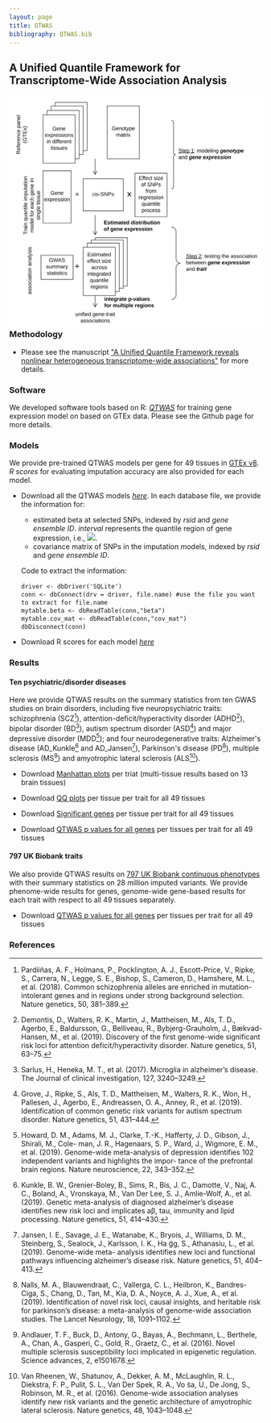 ```yaml
---
layout: page
title: QTWAS
bibliography: QTWAS.bib
---
```


## A Unified Quantile Framework for Transcriptome-Wide Association Analysis

<img align="right" src="/img/QTWAS_flowchart.jpg" alt="" width="600">

### Methodology

  - Please see the manuscript ["A Unified Quantile Framework reveals nonlinear heterogeneous transcriptome-wide associations"]() for more details.

### Software

  We developed software tools based on R: [_QTWAS_](https://github.com/tianyingw/QTWAS) for training gene expression model on based on GTEx data. Please see the Github page for more details.
  

### Models

We provide pre-trained QTWAS models per gene for 49 tissues in [GTEx v8](https://gtexportal.org/home/). _R scores_ for evaluating imputation accuracy are also provided for each model.

  - Download all the QTWAS models [_here_](). In each database file, we provide the information for:
    - estimated beta at selected SNPs, indexed by _rsid_ and _gene ensemble ID_. _interval_ represents the quantile region of gene expression, i.e., <img src="https://render.githubusercontent.com/render/math?math=A_k">. 
    - covariance matrix of SNPs in the imputation models, indexed by _rsid_ and _gene ensemble ID_.
  
    Code to extract the information:
    ```
    driver <- dbDriver('SQLite')
    conn <- dbConnect(drv = driver, file.name) #use the file you want to extract for file.name
    mytable.beta <- dbReadTable(conn,"beta")
    mytable.cov_mat <- dbReadTable(conn,"cov_mat")
    dbDisconnect(conn)
    ```
  - Download R scores for each model [_here_]()

### Results

#### Ten psychiatric/disorder diseases 
    
  Here we provide QTWAS results on the summary statistics from ten GWAS studies on brain disorders, including five neuropsychiatric traits: schizophrenia (SCZ[^fn1]), attention-deficit/hyperactivity disorder (ADHD[^fn2]), bipolar disorder (BD[^fn3]), autism spectrum disorder (ASD[^fn4]) and major depressive disorder (MDD[^fn5]); and four neurodegenerative traits: Alzheimer's disease (AD\_Kunkle[^fn6] and AD\_Jansen[^fn7]), Parkinson's disease (PD[^fn8]), multiple sclerosis (MS[^fn9]) and amyotrophic lateral sclerosis (ALS[^fn10]). 

  - Download [Manhattan plots](https://www.dropbox.com/sh/ksva8yexsud9on6/AADnj7RcLC0TH4xvLlVea_ZHa?dl=0) per triat (multi-tissue results based on 13 brain tissues)
    
  - Download [QQ plots](https://www.dropbox.com/sh/omgvs4hxzlcpik8/AABqMYBiFGSzhqwFvvY5dPjZa?dl=0) per tissue per trait for all 49 tissues
  
  - Download [Significant genes](https://www.dropbox.com/sh/qd21drdjdcz3t5h/AADGM3JwZ6SkkG9syIJDaXHIa?dl=0) per tissue per trait for all 49 tissues
    
  - Download [QTWAS p values for all genes]() per tissues per trait for all 49 tissues
    
#### 797 UK Biobank traits
   
   We also provide QTWAS results on [797 UK Biobank  continuous phenotypes](https://pan.ukbb.broadinstitute.org) with their summary statistics on 28 million imputed variants. We provide phenome-wide results for genes, genome-wide gene-based results for each trait with respect to all 49 tissues separately.
   
  - Download [QTWAS p values for all genes]() per tissues per trait for all 49 tissues

### References

[^fn1]: Pardiiñas, A. F., Holmans, P., Pocklington, A. J., Escott-Price, V., Ripke, S., Carrera, N., Legge, S. E., Bishop, S., Cameron, D., Hamshere, M. L., et     al. (2018). Common schizophrenia alleles are enriched in mutation-intolerant genes and in regions under strong background selection. Nature genetics, 50, 381–389.

[^fn2]: Demontis, D., Walters, R. K., Martin, J., Mattheisen, M., Als, T. D., Agerbo, E., Baldursson, G., Belliveau, R., Bybjerg-Grauholm, J., Bækvad-Hansen, M., et al. (2019). Discovery of the first genome-wide significant risk loci for attention deficit/hyperactivity disorder. Nature genetics, 51, 63–75.

[^fn3]: Sarlus, H., Heneka, M. T., et al. (2017). Microglia in alzheimer’s disease. The Journal of clinical investigation, 127, 3240–3249.

[^fn4]: Grove, J., Ripke, S., Als, T. D., Mattheisen, M., Walters, R. K., Won, H., Pallesen, J., Agerbo, E., Andreassen, O. A., Anney, R., et al. (2019). Identification of common genetic risk variants for autism spectrum disorder. Nature genetics, 51, 431–444.

[^fn5]: Howard, D. M., Adams, M. J., Clarke, T.-K., Hafferty, J. D., Gibson, J., Shirali, M., Cole- man, J. R., Hagenaars, S. P., Ward, J., Wigmore, E. M., et al. (2019). Genome-wide meta-analysis of depression identifies 102 independent variants and highlights the impor- tance of the prefrontal brain regions. Nature neuroscience, 22, 343–352.

[^fn6]: Kunkle, B. W., Grenier-Boley, B., Sims, R., Bis, J. C., Damotte, V., Naj, A. C., Boland, A., Vronskaya, M., Van Der Lee, S. J., Amlie-Wolf, A., et al. (2019). Genetic meta-analysis of diagnosed alzheimer’s disease identifies new risk loci and implicates aβ, tau, immunity and lipid processing. Nature genetics, 51, 414–430.

[^fn7]: Jansen, I. E., Savage, J. E., Watanabe, K., Bryois, J., Williams, D. M., Steinberg, S., Sealock, J., Karlsson, I. K., Ha ̈gg, S., Athanasiu, L., et al. (2019). Genome-wide meta- analysis identifies new loci and functional pathways influencing alzheimer’s disease risk. Nature genetics, 51, 404–413.

[^fn8]: Nalls, M. A., Blauwendraat, C., Vallerga, C. L., Heilbron, K., Bandres-Ciga, S., Chang, D., Tan, M., Kia, D. A., Noyce, A. J., Xue, A., et al. (2019). Identification of novel risk loci, causal insights, and heritable risk for parkinson’s disease: a meta-analysis of genome-wide association studies. The Lancet Neurology, 18, 1091–1102.

[^fn9]: Andlauer, T. F., Buck, D., Antony, G., Bayas, A., Bechmann, L., Berthele, A., Chan, A., Gasperi, C., Gold, R., Graetz, C., et al. (2016). Novel multiple sclerosis susceptibility loci implicated in epigenetic regulation. Science advances, 2, e1501678.

[^fn10]: Van Rheenen, W., Shatunov, A., Dekker, A. M., McLaughlin, R. L., Diekstra, F. P., Pulit, S. L., Van Der Spek, R. A., Vo ̃sa, U., De Jong, S., Robinson, M. R., et al. (2016). Genome-wide association analyses identify new risk variants and the genetic architecture of amyotrophic lateral sclerosis. Nature genetics, 48, 1043–1048.

